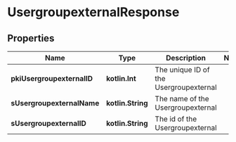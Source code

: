 
# UsergroupexternalResponse

## Properties
Name | Type | Description | Notes
------------ | ------------- | ------------- | -------------
**pkiUsergroupexternalID** | **kotlin.Int** | The unique ID of the Usergroupexternal | 
**sUsergroupexternalName** | **kotlin.String** | The name of the Usergroupexternal | 
**sUsergroupexternalID** | **kotlin.String** | The id of the Usergroupexternal | 




